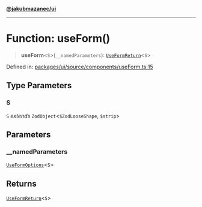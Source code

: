[**@jakubmazanec/ui**](../README.md)

---

# Function: useForm()

> **useForm**\<`S`\>(`__namedParameters`):
> [`UseFormReturn`](../type-aliases/UseFormReturn.md)\<`S`\>

Defined in:
[packages/ui/source/components/useForm.ts:15](https://github.com/jakubmazanec/tools/blob/026d472564678641afd0039e9c07d936f221ca46/packages/ui/source/components/useForm.ts#L15)

## Type Parameters

### S

`S` _extends_ `ZodObject`\<`$ZodLooseShape`, `$strip`\>

## Parameters

### \_\_namedParameters

[`UseFormOptions`](../type-aliases/UseFormOptions.md)\<`S`\>

## Returns

[`UseFormReturn`](../type-aliases/UseFormReturn.md)\<`S`\>
